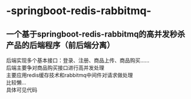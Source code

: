 # -springboot-redis-rabbitmq-
## 一个基于springboot-redis-rabbitmq的高并发秒杀产品的后端程序（前后端分离）
后端实现多个基本接口：登录、注册、商品上传、商品购买......<br/>
后端主要争对商品购买接口进行高并发处理<br/>
主要应用redis缓存技术和rabbitmq中间件对请求做处理<br/>
比较懒...<br/>
具体可见代码<br/>

